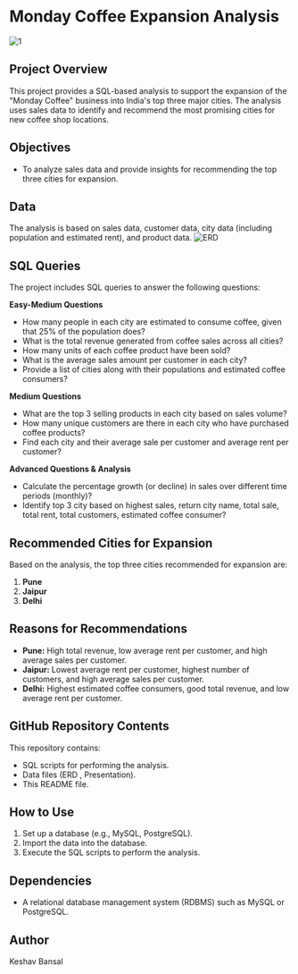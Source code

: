 #   Monday Coffee Expansion Analysis
![1](https://github.com/user-attachments/assets/ed3c91fe-83f4-4cde-8ca2-f652e57009f4)


##   Project Overview

This project provides a SQL-based analysis to support the expansion of the "Monday Coffee" business into India's top three major cities. The analysis uses sales data to identify and recommend the most promising cities for new coffee shop locations.

##   Objectives

* To analyze sales data and provide insights for recommending the top three cities for expansion.

##   Data

The analysis is based on sales data, customer data, city data (including population and estimated rent), and product data.
![ERD](https://github.com/user-attachments/assets/920f01be-843d-4e08-9e35-b96aad9b62f7)


##   SQL Queries

The project includes SQL queries to answer the following questions:

**Easy-Medium Questions**

* How many people in each city are estimated to consume coffee, given that 25% of the population does?
* What is the total revenue generated from coffee sales across all cities?
* How many units of each coffee product have been sold?
* What is the average sales amount per customer in each city?
* Provide a list of cities along with their populations and estimated coffee consumers?

**Medium Questions**

* What are the top 3 selling products in each city based on sales volume?
* How many unique customers are there in each city who have purchased coffee products?
* Find each city and their average sale per customer and average rent per customer?

**Advanced Questions & Analysis**

* Calculate the percentage growth (or decline) in sales over different time periods (monthly)?
* Identify top 3 city based on highest sales, return city name, total sale, total rent, total customers, estimated coffee consumer?

##   Recommended Cities for Expansion

Based on the analysis, the top three cities recommended for expansion are:

1.  **Pune**
2.  **Jaipur**
3.  **Delhi**

##   Reasons for Recommendations

* **Pune:** High total revenue, low average rent per customer, and high average sales per customer.
* **Jaipur:** Lowest average rent per customer, highest number of customers, and high average sales per customer.
* **Delhi:** Highest estimated coffee consumers, good total revenue, and low average rent per customer.

##   GitHub Repository Contents

This repository contains:

* SQL scripts for performing the analysis.
* Data files (ERD , Presentation).
* This README file.

##   How to Use

1.  Set up a database (e.g., MySQL, PostgreSQL).
2.  Import the data into the database.
3.  Execute the SQL scripts to perform the analysis.

##   Dependencies

* A relational database management system (RDBMS) such as MySQL or PostgreSQL.

##   Author

Keshav Bansal
